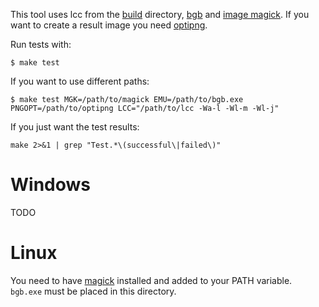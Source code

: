 This tool uses lcc from the [build][] directory, [bgb][] and [image magick][magick].
If you want to create a result image you need [optipng][].

Run tests with:
```
$ make test
```

If you want to use different paths:
```
$ make test MGK=/path/to/magick EMU=/path/to/bgb.exe PNGOPT=/path/to/optipng LCC="/path/to/lcc -Wa-l -Wl-m -Wl-j"
```

If you just want the test results:
```
make 2>&1 | grep "Test.*\(successful\|failed\)"
```

Windows
=======

TODO

Linux
=====

You need to have [magick][magick] installed and added to your PATH variable.
`bgb.exe` must be placed in this directory.


[bgb]: http://bgb.bircd.org/#downloads
[magick]: https://imagemagick.org/www/script/download.php
[optipng]: https://sourceforge.net/projects/optipng/files/OptiPNG/
[build]: ../../build/gbdk/